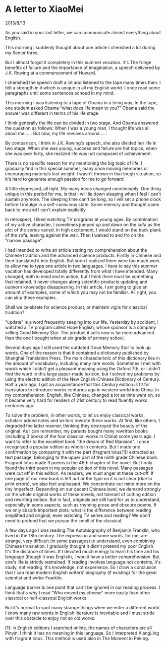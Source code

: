 # A letter to XiaoMei
2013/8/13

As you said in your last letter, we can communicate almost everything
about English.

This morning I suddenly thought about one article I cherished a lot
during my Senior three.

But I almost forgot it completely in this summer vocation. It's The
fringe benefits of failure and the importance of imagination, a speech
delivered by J.K. Rowing at a commencement of Howard.

I cherished the speech draft a lot and listened to the tape many times
then. I felt a strength in it which is unique in all my English world.
I once read some paragraphs until some sentences echoed in my mind.

This morning I was listening to a tape of Obama in a tiring way. In the
tape, one student asked Obama “what does life mean to you?” Obama said
the answer was different in terms of his life stage.

I think generally the life can be divided in two stage. And Obama
answered the question as
follows: When I was a young man, I thought life was all about me......
But now, my life revolves around......

By comparison, I think in J.K. Rowing's speech, she also divided her
life in two stage. When she was young, success and failure are hot
topics; when she was over forty, she realized life was not composed of
achievement.

There is no specific reason for my mentioning the big topic of life. I
gradually find in this special summer, many once moving memories or
encouraging materials lost weight. I wasn't thrown in that tough
situation, so it's hard to generate enough passion for me to go forward.

A little depressed, all right. My many ideas changed unnoticeably. One thing
unique in this period for me, is that I will lie down sleeping when I
feel I can't sustain anymore. The sleeping time can't be long, so I will
set a phone clock before I indulge in a self-conscious state. Some
memory and thought came back to me and I can't explain explicitly.

In retrospect, I liked watching TV programs at young ages. By
combination of my active character, I sometimes jumped up and down on
the sofa as the plot of the series varied. In high excitement, I would
stand on the back plank of the sofa, leaning against the wall. Then I
walked to and fro on the “narrow passage”.

I had intended to write an article stating my comprehension about the
Chinese tradition and the advanced science products. Firstly in Chinese
and then translated it into English. But soon I realized there were too
much work to allow me to type one article in two languages. I have to
say this summer vacation has developed totally differently from what I
have intended. Many changed, both in mind and in action, but I think
there must be something that retained. It never changes along scientific
products updating and outworn knowledge disappearing. In this article,
I am going to give an amount of examples, some of which you may not be
familiar. All right, you can skip these examples.

Shall we celebrate for science product,
or maintain vigils for classical tradition?

"update" is a word frequently seeping into our life. Yesterday by
accident, I watched a TV program called Hope English, whose sponsor is a
company selling Good Memory Star. The product it sells now is far more
advanced than the one I bought when at six grade of primary school.

Several days ago I still used the outdated Good Memory Star to look up
words. One of the reason is that it contained a dictionary published by
Shanghai Translation Press. The main characteristic of this dictionary
lies in the amount of vocabulary, including many rare words. Sometimes
I met with words which I didn't get a pleasant meaning using the Oxford
7th, or I didn't find the word in this large paper-made lexicon, but I
solved my problems by using the electric edition of the New
English-Chinese Dictionary of Century. Half a year ago, I got an
acquaintance that this Century edition is fit for translators to
introduce works centuries ago in western world into China. In my
comprehension, English, like Chinese, changed a lot as time went on,
so it became very hard for readers of 21st century to read fluently
works centuries ago.

To solve the problem, in other words, to let us enjoy classical works,
scholars added notes and writers rewrote these works. At first, like
others, I degraded the latter manner, thinking they destroyed the beauty
of the original. As I can remember, my parents bought many rewritten
books (including 3 books of the four classical works in China) some
years ago. I want to refer to the excellent book "the dream of Red
Mansion". I once recognized a popular edition as whole in contents. But
I made one confirmation by comparing it with the part (fragrant
lotus[1]) extracted as text passage, belonging to the upper part of the
ninth grade Chinese book. Fragrant lotus made 3 poems in the 46th
chapter of the novel. But I only found the third poem in my popular
edition of this novel. Many passages were cut off in this edition. As
readers, we must anger at these cut-off. If one page of our new book is
left out or the type on it is not clear (due to print errors), we also
feel unpleasant. We concentrate our mind more on the tiny imperfect.
Depending on our decent Chinese level, we demand strongly on the whole
original works of these novels, not tolerant of cutting edition and
rewriting edition. But in fact, originals are still hard for us to
understand, especially in some aspects, such as rhyming prose and
obscure poems. If we only absorb important plots, what is the difference
between reading simplified and original, even watching TV series and
reading? We don't need to pretend that we pursue the smell of the
classical.

A few days ago I was reading The Autobiography of Benjamin Franklin, who
lived in the 18th century. The expression and some words, for me, are
strange, very difficult (in some passages) to understand, even combining
Chinese translation. I gradually thought it didn't pretend my poor
English. It's the distance of times. If I devoted much energy to learn
his time and his language (though it was English), I would have a better
comprehension. But one's life is strictly restrained. If reading
involves language not contents, it's study, not reading. It's knowledge,
not experience. So I draw a conclusion that I can read modern English
writers' biography (if existing) for the great scientist and writer
Franklin.

Language barrier is one point that can't be ignored in our reading
process. I think that's why I read “Who moved my cheese” more easily than
other classical or half-classical English works.

But it's normal to spot many strange things when we enter a different
world. I know many raw words in English literature is inevitable and I
must stride over this obstacle to enjoy not so old works.

[1]: in English editions I searched online, the names of characters are
    all Pinyin. I think it has no meaning in this language. So I
    interpreted XiangLing with fragrant lotus. This method is used also
    in The Moment in Peking.
